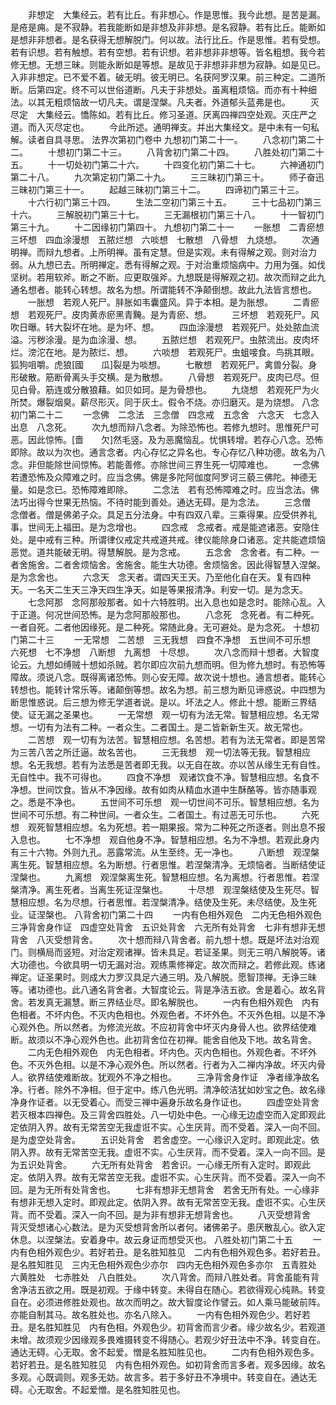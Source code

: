 <!-- { "loadSidebar": true } -->
　　非想定　大集经云。若有比丘。有非想心。作是思惟。我今此想。是苦是漏。是疮是痈。是不寂静。若我能断如是非想及非非想。是名寂静。若有比丘。能断如是想非非想者。是名获得无想解脱门。何以故。法行比丘。作是思惟。若有受想。若有识想。若有触想。若有空想。若有识想。若非想非非想等。皆名粗想。我今若修无想。无想三昧。则能永断如是等想。是故见于非想非非想为寂静。如是见已。入非非想定。已不爱不着。破无明。彼无明已。名获阿罗汉果。前三种定。二道所断。后第四定。终不可以世俗道断。凡夫于非想处。虽离粗烦恼。而亦有十种细法。以其无粗烦恼故一切凡夫。谓是涅槃。凡夫者。外道郁头蓝弗是也。
　　灭尽定　大集经云。憍陈如。若有比丘。修习圣道。厌离四禅四空处观。灭庄严之道。而入灭尽定也。
　　今此所述。通明禅支。并出大集经文。是中未有一句私解。读者自具寻思。
法界次第初门卷中
九想初门第二十一。
　　八念初门第二十二。
　　十想初门第二十三。
　　八背舍初门第二十四。
　　八胜处初门第二十五。
　　十一切处初门第二十六。
　　十四变化初门第二十七。
　　六神通初门第二十八。
　　九次第定初门第二十九。
　　三三昧初门第三十。
　　师子奋迅三昧初门第三十一。
　　起越三昧初门第三十二。
　　四谛初门第三十三。
　　十六行初门第三十四。
　　生法二空初门第三十五。
　　三十七品初门第三十六。
　　三解脱初门第三十七。
　　三无漏根初门第三十八。
　　十一智初门第三十九。
　　十二因缘初门第四十。
九想初门第二十一
　　一胀想　二青瘀想　三坏想　四血涂漫想　五脓烂想　六啖想　七散想　八骨想　九烧想。
　　次通明禅。而辩九想者。上所明禅。虽有定慧。但是实观。未有得解之观。则对治力弱。从九想已去。所明禅定。悉有得解之观。于对治重烦恼病中。力用为强。如伐坚树。若用软斧。断之不断。应更取强斧。九想既是得解观之初。故次而辩之此九通名想者。能转心转想。故名为想。所谓能转不净颠倒想。故此九法皆言想也。
　　一胀想　若观人死尸。肨胀如韦囊盛风。异于本相。是为胀想。
　　二青瘀想　若观死尸。皮肉黄赤瘀黑青黤。是为青瘀、想。
　　三坏想　若观死尸。风吹日曝。转大裂坏在地。是为坏、想。
　　四血涂漫想　若观死尸。处处脓血流溢。污秽涂漫。是为血涂漫、想。
　　五脓烂想　若观死尸。虫脓流出。皮肉坏烂。滂沱在地。是为脓烂、想。
　　六啖想　若观死尸。虫蛆唼食。鸟挑其眼。狐狗咀嚼。虎狼[國　　瓜]裂是为啖想。
　　七散想　若观死尸。禽兽分裂。身形破散。筋断骨离头手交横。是为散想。
　　八骨想　若观死尸。皮肉已尽。但见白骨。筋连或分散狼藉。如贝如珂。是为骨想也。
　　九烧想　若观死尸为火所焚。爆裂烟臭。薪尽形灭。同于灰土。假令不烧。亦归磨灭。是为烧想。
八念初门第二十二
　　一念佛　二念法　三念僧　四念戒　五念舍　六念天　七念入出息　八念死。
　　次九想而辩八念者。为除恐怖也。若修九想时。思惟死尸可恶。因此惊怖。[嗇　　欠]然毛竖。及为恶魔恼乱。忧惧转增。若存心八念。恐怖即除。故以为次也。通言念者。内心存忆之异名也。专心存忆八种功德。故名为八念。非但能除世间惊怖。若能善修。亦除世间三界生死一切障难也。
　　一念佛　若遭恐怖及众障难之时。应当念佛。佛是多陀阿伽度阿罗诃三藐三佛陀。神德无量。如是念已。恐怖障难即除。
　　二念法　若有恐怖障难之时。应当念法。佛法巧出得今世果无热恼。不待时能到善处。通达无碍。是为念法。
　　三念僧　念僧者。僧是佛弟子众。具足五分法身。中有四双八辈。三乘得果。应受供养礼事。世间无上福田。是为念增也。
　　四念戒　念戒者。戒是能遮诸恶。安隐住处。是中戒有三种。所谓律仪戒定共戒道共戒。律仪能除身口诸恶。定共能遮烦恼恶觉。道共能破无明。得慧解脱。是为念戒。
　　五念舍　念舍者。有二种。一者舍施舍。二者舍烦恼舍。舍施舍。能生大功德。舍烦恼舍。因此得智慧入涅槃。是为念舍也。
　　六念天　念天者。谓四天王天。乃至他化自在天。复有四种天。一名天二生天三净天四生净天。如是等果报清净。利安一切。是为念天。
　　七念阿那　念阿那般那者。如十六特胜明。出入息也如是念时。能除心乱。入于正道。何况世间恐怖。是为念阿那般那也。
　　八念死　念死者。有二种死。一者自死。二者他因缘死。是二种死。常随此身。无可避处。是为念死。
十想初门第二十三
　　一无常想　二苦想　三无我想　四食不净想　五世间不可乐想　六死想　七不净想　八断想　九离想　十尽想。
　　次八念而辩十想者。大智度论云。九想如缚贼十想如杀贼。若尔即应次前九想而明。但为修九想时。有恐怖等障故。须说八念。既得离诸恐怖。则心安无障。故次说十想也。通言想者。能转心转想也。能转计常乐等。诸颠倒等想。故名为想。前三想为断见谛惑说。中四想为断思惟惑说。后三想为修无学道者说。是以。坏法之人。修此十想。能断三界结使。证无漏之圣果也。
　　一无常想　观一切有为法无常。智慧相应想。名无常想。一切有为法有二种。一者众生。二者国土。是二皆新新生灭。故无常也。
　　二苦想　观一切有为法苦。智慧相应想。名苦想。若有为法无常者。即是苦常为三苦八苦之所迁逼。故名苦也。
　　三无我想　观一切法等无我。智慧相应想。名无我想。若有为法悉是苦者即无我。以无自在故。亦以苦从缘生无有自性。无自性中。我不可得也。
　　四食不净想　观诸饮食不净。智慧相应想。名食不净想。世间饮食。皆从不净因缘。故有如肉从精血水道中生酥酪等。皆亦随事观之。悉是不净也。
　　五世间不可乐想　观一切世间不可乐。智慧相应想。名为世间不可乐想。有二种世间。一者众生。二者国土。有过恶无可乐也。
　　六死想　观死智慧相应想。名为死想。若一期果报。常为二种死之所逐者。则出息不报入息也。
　　七不净想　观自他身不净。智慧相应想。名为不净想。若观此身内有三十六物。外则九孔。恶露常流。从生至终。无一净也。
　　八断想　观涅槃离生死。智慧相应想。名为断想。行者思惟。若涅槃清净。无烦恼者。当断结使证涅槃也。
　　九离想　观涅槃离生死。智慧相应想。名为离想。行者思惟。若涅槃清净。离生死者。当离生死证涅槃也。
　　十尽想　观涅槃结使及生死尽。智慧相应想。名为尽想。行者思惟。若涅槃清净。结使及生死。未尽结使。及生死业。证涅槃也。
八背舍初门第二十四
　　一内有色相外观色　二内无色相外观色　三净背舍身作证　四虚空处背舍　五识处背舍　六无所有处背舍　七非有想非无想背舍　八灭受想背舍。
　　次十想而辩八背舍者。前九想十想。既是坏法对治观门。则横局而竖短。对治定观诸禅。皆未具足。若证圣果。则无三明八解脱等。诸大功德也。今欲具明一切无漏对治。观练熏修禅定。故次而辩之。若修此观。练诸禅定。证圣果时。则成大力罗汉具足六通三明。及八解脱。愿智顶禅。无诤三昧等。诸功德也。此八通名背舍者。大智度论云。背是净洁五欲。舍是着心。故名背舍。若发真无漏慧。断三界结业尽。即名解脱也。
　　一内有色相外观色　内有色相者。不坏内色。不灭内色相也。外观色者。不坏外色。不灭外色相。以是不净心观外色。所以然者。为修流光故。不应初背舍中坏灭内身骨人也。欲界结使难断。故须以不净心观外色也。此初背舍位在初禅。能舍自他及下地。故名背舍。
　　二内无色相外观色　内无色相者。坏内色。灭内色相也。外观色者。不坏外色。不灭外色相。以是不净心观外色。所以然者。行者为入二禅内净故。坏灭内骨人。欲界结使难断故。犹观外不净之相也。
　　三净背舍身作证　净者缘净故名净。行者。除外不净相。但于定中。练八色光明。清净皎洁犹如妙宝之色。故名缘净身作证者。以无受着心。而受三禅中遍身乐故名身作证也。
　　四虚空处背舍　若灭根本四禅色。及三背舍四胜处。八一切处中色。一心缘无边虚空而入定即观此定依阴入界。故有无常苦空无我虚诳不实。心生厌背。而不受着。深入一向不回。是为虚空处背舍。
　　五识处背舍　若舍虚空。一心缘识入定时。即观此定。依阴入界。故有无常苦空无我。虚诳不实。心生厌背。而不受着。深入一向不回。是为五识处背舍。
　　六无所有处背舍　若舍识。一心缘无所有入定时。即观此定。依阴入界。故有无常苦空无我。虚诳不实。心生厌背。而不受着。深入一向不回。是为无所有处背舍也。
　　七非有想非无想背舍　若舍无所有处。一心缘非有想非无想入定时。即观此定。依阴入界。故有无常苦空无我。虚诳不实。心生厌背。而不受着。深入一向不回。是为非有想非无想背舍也。
　　八灭受想背舍　背灭受想诸心心数法。是为灭受想背舍所以者何。诸佛弟子。患厌散乱心。欲入定休息。以涅槃法。安着身中。故云身证而想受灭也。
八胜处初门第二十五
　　一内有色相外观色少。若好若丑。是名胜知胜见　二内有色相外观色多。若好若丑。是名胜知胜见　三内无色相外观色少亦尔　四内无色相外观色多亦尔　五青胜处　六黄胜处　七赤胜处　八白胜处。
　　次八背舍。而辩八胜处者。背舍虽能有背舍净洁五欲之用。既是初观。于缘中转变。未得自在随心。若欲得观心纯熟。转变自在。必须进修胜处观也。故次而明之。故大智度论作譬云。如人乘马能破前阵。亦能自制其马。故名胜处也。亦名八除入。
　　一内有色相外观色少。若好若丑。是名胜知胜见　内有色相。外观色少。初背舍而言少者。缘少故名少。若观道未增。故须观少因缘观多畏难摄转变不得随心。若观少好丑法中不净。转变自在。通达无碍。心无取。舍不起爱。憎是名胜知胜见也。
　　二内有色相外观色多。若好若丑。是名胜知胜见　内有色相外观色。如初背舍而言多者。观多因缘。故名多观。心既调则。观多无妨。故言多。若于多好丑不净境中。转变自在。通达无碍。心无取舍。不起爱憎。是名胜知胜见也。
